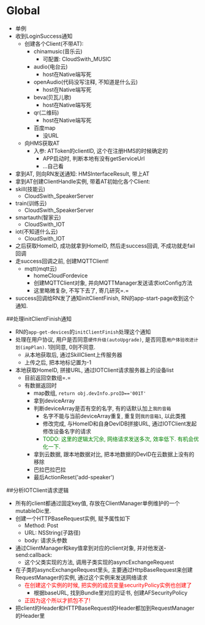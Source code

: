 # Global
* 单例
* 收到LoginSuccess通知
    * 创建各个Client(不带AT):
        * chinamusic(音乐云)
            * 可配置: CloudSwith_MUSIC
        * audio(电台云)
            * host在Native端写死
        * openAudio(代码没写注释, 不知道是什么云)
            * host在Native端写死
        * beva(贝瓦儿歌)
            * host在Native端写死
        * qr(二维码)
            * host在Native端写死
        * 百度map
            * 没URL
    * 向HMS获取AT
        * 入参: ATToken的clientID, 这个在注册HMS的时候确定的
            * APP启动时, 判断本地有没有getServiceUrl
            * ...自己看
* 拿到AT, 则向RN发送通知: HMSInterfaceResult, 带上AT
* 拿到AT创建ClientHandle实例, 带着AT初始化各个Client: 
 * skill(技能云)
     * CloudSwith_SpeakerServer
 * train(训练云)
     * CloudSwith_SpeakerServer
 * smartauth(智家云)
     * CloudSwith_IOT
 * iot(不知道什么云)
     *  CloudSwith_IOT
* 之后获取HomeID, 成功就拿到HomeID, 然后走success回调, 不成功就走fail回调
* 走success回调之前, 创建MQTTClient!
    * mqtt(mqtt云)
        * homeCloudFordevice
        * 创建MQTTClient对象, 并向MQTTManager发送请求iotConfig方法
        * 这里略微复杂, 不写下去了, 寄几研究=.=
* success回调给RN发了通知initClientFinish, RN的app-start-page收到这个通知.

##处理initClientFinish通知
* RN的`app-get-devices`的`initClientFinish`处理这个通知
* 处理在用户协议, 用户是否同意`硬件升级(autoUpgrade)`, 是否同意`用户体验改进计划(impPlan)`. 1则同意, 0则不同意.
    * 从本地获取后, 通过SkillClient上传服务器
    * 上传之后, 把本地标记置为-1
* 本地获取HomeID, 拼接URL, 通过IOTClient请求服务器上的设备list
    * 目前返回空数组=.=
    * 有数据返回时
        * map数组, `return obj.devInfo.proID=='001T'`
        * 拿到deviceArray
        * 判断deviceArray是否有空的名字, 有的话默认加上`我的音箱`
            * 名字不能与当前deviceArray重复, 重复则`我的音箱1`, 以此类推
            * 修改完成, 与HomeID和自身DevIDB拼接URL, 通过IOTClient发起修改设备名字的请求
            * <font color='green'>TODO: 这里的逻辑太冗余, 网络请求发送多次, 效率低下. 有机会优化一下.</font>
        * 拿到云数据, 跟本地数据对比, 把本地数据的DevID在云数据上没有的移除
        * 巴拉巴拉巴拉
        * 最后ActionReset('add-speaker')

##分析IOTClient请求逻辑
* 所有的client都通过固定key值, 存放在ClientManager单例维护的一个mutableDic里.
* 创建一个HTTPBaseRequest实例, 赋予属性如下
    * Method: Post
    * URL: NSString(子路径)
    * body: 请求头参数
* 通过ClientManager和key值拿到对应的client对象, 并对他发送-send:callback:
    * 这个父类实现的方法, 调用子类实现的asyncExchangeRequest
* 在子类的asyncExchangeRequest里头, 主要通过HttpBaseRequest来创建RequestManager的实例, 通过这个实例来发送网络请求
    * <font color='red'>在创建这个实例的时候, 把实例的成员变量securityPolicy实例也创建了</font>
        * 根据baseURL, 找到Bundle里对应的证书, 创建AFSecurityPolicy
    * <font color='red'>正因为这个所以才抓包不了!</font>
* 把client的Header和HTTPBaseRequest的Header都加到RequestManager的Header里



